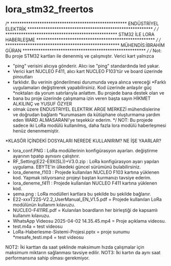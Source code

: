 # lora_stm32_freertos
/* **************************************************** ENDÜSTRİYEL ELEKTRİK ******************************************************** */
/* ************************************************** STM32 İLE LORA HABERLEŞME ***************************************************** */
/* *************************************************** MÜHENDİS:İBRAHİM GÜRAN ******************************************************* */
/* Not: Bu proje STM32 kartları ile denenmiş ve çalışmıştır. Verici kart yalnızca
 * "ping" verisini alıcıya gönderir. Alıcı ise "ping" standardında led yakar.
 * Verici kart NUCLEO F411, alıcı kart NUCLEO F103'tür ve board üzerinde pinoutları
 * farklıdır. Bu verinin gönderilmesi durumunda veya alınca vereceği
 *Farklı uygulamaları değiştirerek yapabilirsiniz. Kod üzerinde anlaşılır güç
 *noktaları da yorum satırlarıyla anlattım. Bu projede bana destek olan ve
 * bana bu proje üzerinde çalışmama izin veren başta sayın HİKMET ALKILINÇ ve YUSUF ÖZYER
 * olmak üzere ENDUSTRIYEL ELEKTRIK ARGE MERKEZİ mühendislerine ve doğrudan bağlantı
 *kurumasam da kütüphane oluşturmama yardım eden WARD ALMASARANI'ye teşekkür ederim.
 */
NOT: Bu projede sadece iki LoRa modülü kullanılmış, daha fazla lora modülü haberleşmesi henüz denenmemiştir.

 *KLASÖR İÇİNDEKİ DOSYALARI NEREDE KULLANIRIM? NE İŞE YAARLAR?

 * lora_conf.PNG : LoRa modüllerinin konfigürasyon ayarları. değiştirme ayarının tıpatıp aynısını çalıştırır.
 * RF_Setting(E22-E9X(SL))+V3.0.zip : LoRa konfigürasyon ayarı yapılan uygulama. EBYTE'in ülkedeki güncel sürümünü bulabilirsiniz.
 * lora_deneme_f103 : Projede kullanılan NUCLEO F103 kartına yüklenen kod. Yapmak istiyorsanız projeyi baştan kurmanızı tavsiye ederim.
 * lora_deneme_f411 : Projede kullanılan NUCLEO F411 kartına yüklenen kod.
 * şema.png : LoRa modülleri kartlara bu şekilde bu şekilde bağlanır.
 * E22-xxxT22S-V2.2_UserManual_EN_V1.5.pdf = Projede kullanılan LoRa modülünün kullanım kılavuzu.
 * NUCLEO-F411RE.pdf = Kulanılan boardların her birleştiği de kapsamlı kullanım kılavuzu.
 * WhatsApp Videosu 2025-04-02 14.35.45.mp4 = Proje açıklama videosu.
 * test.m4a = test videosu
 * LoRa-Haberlesme-Sistemi-Projesi.pptx = proje sunumu
 *mesafe_testi.mp4 = test videosu

NOT2: İki karttan da saat şeklinde maksimum hızda çalışmalar için maksimum miktarın sağlanması tavsiye edilir.
NOT3: İki kartın da aynı saat performansına sahip olması gerekmiyor.
